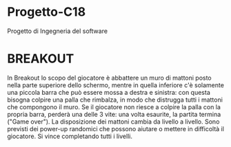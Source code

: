 # Progetto-C18
Progetto di Ingegneria del software

# BREAKOUT
In Breakout lo scopo del giocatore è abbattere un muro di mattoni posto nella parte superiore dello schermo, mentre in quella inferiore c'è solamente una piccola barra che può essere mossa a destra e sinistra: con questa bisogna colpire una palla che rimbalza, in modo che distrugga tutti i mattoni che compongono il muro. Se il giocatore non riesce a colpire la palla con la propria barra, perderà una delle 3 vite: una volta esaurite, la partita termina ("Game over"). La disposizione dei mattoni cambia da livello a livello. Sono previsti dei power-up randomici che possono aiutare o mettere in difficoltà il giocatore. Si vince completando tutti i livelli.
